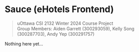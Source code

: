 # Sauce (eHotels Frontend)

> uOttawa CSI 2132 Winter 2024 Course Project  
> Group Members: Aiden Garrett (300293059), Kelly Song (300287703), Andy Yep (300291757)

Nothing here yet...
